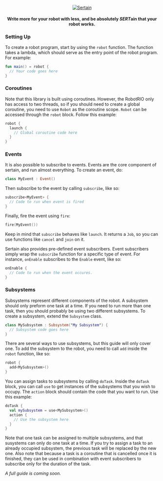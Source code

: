 <p align="center">
  <a href="#">
    <img alt="Sertain" src="https://i.imgur.com/zd0squD.png" />
  </a>
</p>

<h4 align="center">
  Write more for your robot with less, and be absolutely <i>SERT</i>ain that your robot works.
</h4>

### Setting Up

To create a robot program, start by using the `robot` function. The function takes a lambda, which should serve as the entry point of the robot program. For example:

```kotlin
fun main() = robot {
  // Your code goes here
}
```

### Coroutines

Note that this library is built using coroutines. However, the RobotRIO only has access to two threads, so if you should need to create a global coroutine, you need to use `Robot` as the coroutine scope. `Robot` can be accessed through the `robot` block. Follow this example:

```kotlin
robot {
  launch {
    // Global coroutine code here
  }
}
```

### Events

It is also possible to subscribe to events. Events are the core component of sertain, and run almost everything. To create an event, do:

```kotlin
class MyEvent : Event()
```

Then subscribe to the event by calling `subscribe`, like so:

```kotlin
subscribe<MyEvent> {
  // Code to run when event is fired
}
```

Finally, fire the event using `fire`:

```kotlin
fire(MyEvent())
```
Keep in mind that `subscribe` behaves like `launch`. It returns a `Job`, so you can use functions like `cancel` and `join` on it.

Sertain also provides pre-defined event subscribers. Event subscribers simply wrap the `subscribe` function for a specific type of event. For instance, `onEnable` subscribes to the `Enable` event, like so:

```kotlin
onEnable {
  // Code to run when the event occures.
}
```

### Subsystems

Subsystems represent different components of the robot. A subsystem should only preform one task at a time. If you need to run more than one task, then you should probably be using two different subsystems. To create a subsystem, extend the `Subsystem` class.

```kotlin
class MySubsystem : Subsystem("My Subsystem") {
  // Subsystem code goes here
}
```

There are several ways to use subsystems, but this guide will only cover one. To add the subsystem to the robot, you need to call `add` inside the `robot` function, like so:

```kotlin
robot {
  add<MySubsystem>()
}
```
 
You can assign tasks to subsystems by calling `doTask`. Inside the `doTask` block, you can call `use` to get instances of the subsystems that you wish to occupy. The `action` block should contain the code that you want to run. Use this example:

```kotlin
doTask {
  val mySubsystem = use<MySubsystem>()
  action {
    // Use the subsystem here
  }
}
```

Note that one task can be assigned to multiple subsystems, and that susystems can only do one task at a time. If you try to assign a task to an already occupied subsystem, the previous task will be replaced by the new one. Also note that because a task is a coroutine that is cancelled once it is finished, they can be used in combination with event subscribers to subscribe only for the duration of the task.

*A full guide is coming soon.*
